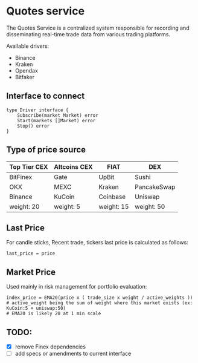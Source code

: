 # Quotes service

The Quotes Service is a centralized system responsible for recording and disseminating real-time trade data 
from various trading platforms.

Available drivers:
- Binance
- Kraken
- Opendax
- Bitfaker

## Interface to connect

```
type Driver interface {
	Subscribe(market Market) error
	Start(markets []Market) error
	Stop() error
}
```

## Type of price source

| Top Tier CEX | Altcoins CEX | FIAT       | DEX         |
|--------------|--------------|------------|-------------|
| BitFinex     | Gate         | UpBit      | Sushi       |
| OKX          | MEXC         | Kraken     | PancakeSwap |
| Binance      | KuCoin       | Coinbase   | Uniswap     |
| weight: 20   | weight: 5    | weight: 15 | weight: 50  |

## Last Price

For candle sticks, Recent trade, tickers last price is calculated as follows:

```
last_price = price
```



## Market Price

Used mainly in risk management for portfolio evaluation:

```
index_price = EMA20(price x ( trade_size x weight / active_weights ))
# active_weight being the sum of weight where this market exists (ex: KuCoin:5 + uniswap:50)
# EMA20 is likely 20 at 1 min scale
```



## TODO:

- [x] remove Finex dependencies
- [ ] add specs or amendments to current interface

